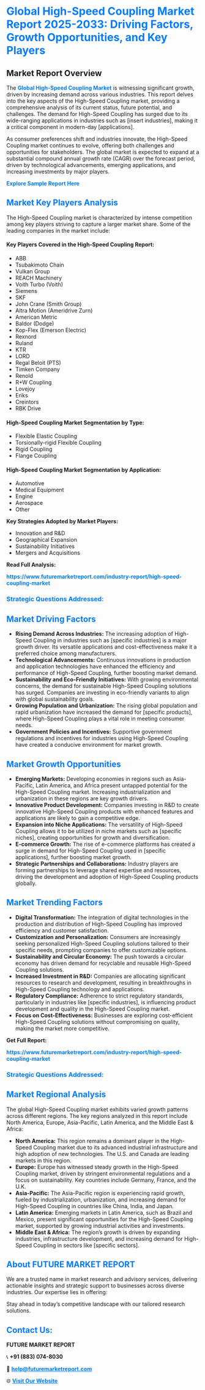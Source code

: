 <h1 style="color: #007BFF;">Global High-Speed Coupling Market Report 2025-2033: Driving Factors, Growth Opportunities, and Key Players</h1>

<section id="overview">
<h2>Market Report Overview</h2>
<p>The <a href="https://www.futuremarketreport.com/industry-report/high-speed-coupling-market" style="color: #007BFF; text-decoration: none;"><strong>Global High-Speed Coupling Market</strong></a> is witnessing significant growth, driven by increasing demand across various industries. This report delves into the key aspects of the High-Speed Coupling market, providing a comprehensive analysis of its current status, future potential, and challenges. The demand for High-Speed Coupling has surged due to its wide-ranging applications in industries such as [insert industries], making it a critical component in modern-day [applications].</p>
<p>As consumer preferences shift and industries innovate, the High-Speed Coupling market continues to evolve, offering both challenges and opportunities for stakeholders. The global market is expected to expand at a substantial compound annual growth rate (CAGR) over the forecast period, driven by technological advancements, emerging applications, and increasing investments by major players.</p>
</section>

<section id="overview">
<p><a href="https://www.futuremarketreport.com/request-sample/reportId=52138" style="color: #007BFF; text-decoration: none;"><strong>Explore Sample Report Here</strong></a></p>
</section>

<section id="key-players">
<h2 style="color: #007BFF;">Market Key Players Analysis</h2>
<p>The High-Speed Coupling market is characterized by intense competition among key players striving to capture a larger market share. Some of the leading companies in the market include:</p>
<h4>Key Players Covered in the High-Speed Coupling Report:</h4>
<ul><li>ABB</li><li>Tsubakimoto Chain</li><li>Vulkan Group</li><li>REACH Machinery</li><li>Voith Turbo (Voith)</li><li>Siemens</li><li>SKF</li><li>John Crane (Smith Group)</li><li>Altra Motion (Ameridrive Zurn)</li><li>American Metric</li><li>Baldor (Dodge)</li><li>Kop-Flex (Emerson Electric)</li><li>Rexnord</li><li>Ruland</li><li>KTR</li><li>LORD</li><li>Regal Beloit (PTS)</li><li>Timken Company</li><li>Renold</li><li>R+W Coupling</li><li>Lovejoy</li><li>Eriks</li><li>Creintors</li><li>RBK Drive</li></ul>
<h4>High-Speed Coupling Market Segmentation by Type:</h4>
<ul><li>Flexible Elastic Coupling</li><li>Torsionally-rigid Flexible Coupling</li><li>Rigid Coupling</li><li>Flange Coupling</li></ul>

<h4>High-Speed Coupling Market Segmentation by Application:</h4>
<ul><li>Automotive</li><li>Medical Equipment</li><li>Engine</li><li>Aerospace</li><li>Other</li></ul>
<p><strong>Key Strategies Adopted by Market Players:</strong></p>
<ul>
<li>Innovation and R&D</li>
<li>Geographical Expansion</li>
<li>Sustainability Initiatives</li>
<li>Mergers and Acquisitions</li>
</ul>
</section>

<section>
<p><strong>Read Full Analysis: </strong></p><a href="https://www.futuremarketreport.com/industry-report/high-speed-coupling-market" style="color: #007BFF; text-decoration: none;"><strong>https://www.futuremarketreport.com/industry-report/high-speed-coupling-market</strong></a>
<h3 style="color: #007BFF;">Strategic Questions Addressed:</h3>
</section>

<section id="driving-factors">
<h2 style="color: #007BFF;">Market Driving Factors</h2>
<ul>
<li><strong>Rising Demand Across Industries:</strong> The increasing adoption of High-Speed Coupling in industries such as [specific industries] is a major growth driver. Its versatile applications and cost-effectiveness make it a preferred choice among manufacturers.</li>
<li><strong>Technological Advancements:</strong> Continuous innovations in production and application technologies have enhanced the efficiency and performance of High-Speed Coupling, further boosting market demand.</li>
<li><strong>Sustainability and Eco-Friendly Initiatives:</strong> With growing environmental concerns, the demand for sustainable High-Speed Coupling solutions has surged. Companies are investing in eco-friendly variants to align with global sustainability goals.</li>
<li><strong>Growing Population and Urbanization:</strong> The rising global population and rapid urbanization have increased the demand for [specific products], where High-Speed Coupling plays a vital role in meeting consumer needs.</li>
<li><strong>Government Policies and Incentives:</strong> Supportive government regulations and incentives for industries using High-Speed Coupling have created a conducive environment for market growth.</li>
</ul>
</section>

<section id="growth-opportunities">
<h2 style="color: #007BFF;">Market Growth Opportunities</h2>
<ul>
<li><strong>Emerging Markets:</strong> Developing economies in regions such as Asia-Pacific, Latin America, and Africa present untapped potential for the High-Speed Coupling market. Increasing industrialization and urbanization in these regions are key growth drivers.</li>
<li><strong>Innovative Product Development:</strong> Companies investing in R&D to create innovative High-Speed Coupling products with enhanced features and applications are likely to gain a competitive edge.</li>
<li><strong>Expansion into Niche Applications:</strong> The versatility of High-Speed Coupling allows it to be utilized in niche markets such as [specific niches], creating opportunities for growth and diversification.</li>
<li><strong>E-commerce Growth:</strong> The rise of e-commerce platforms has created a surge in demand for High-Speed Coupling used in [specific applications], further boosting market growth.</li>
<li><strong>Strategic Partnerships and Collaborations:</strong> Industry players are forming partnerships to leverage shared expertise and resources, driving the development and adoption of High-Speed Coupling products globally.</li>
</ul>
</section>

<section id="trending-factors">
<h2 style="color: #007BFF;">Market Trending Factors</h2>
<ul>
<li><strong>Digital Transformation:</strong> The integration of digital technologies in the production and distribution of High-Speed Coupling has improved efficiency and customer satisfaction.</li>
<li><strong>Customization and Personalization:</strong> Consumers are increasingly seeking personalized High-Speed Coupling solutions tailored to their specific needs, prompting companies to offer customizable options.</li>
<li><strong>Sustainability and Circular Economy:</strong> The push towards a circular economy has driven demand for recyclable and reusable High-Speed Coupling solutions.</li>
<li><strong>Increased Investment in R&D:</strong> Companies are allocating significant resources to research and development, resulting in breakthroughs in High-Speed Coupling technology and applications.</li>
<li><strong>Regulatory Compliance:</strong> Adherence to strict regulatory standards, particularly in industries like [specific industries], is influencing product development and quality in the High-Speed Coupling market.</li>
<li><strong>Focus on Cost-Effectiveness:</strong> Businesses are exploring cost-efficient High-Speed Coupling solutions without compromising on quality, making the market more competitive.</li>
</ul>
</section>

<section>
<p><strong>Get Full Report: </strong></p><a href="https://www.futuremarketreport.com/industry-report/high-speed-coupling-market" style="color: #007BFF; text-decoration: none;"><strong>https://www.futuremarketreport.com/industry-report/high-speed-coupling-market</strong></a>
<h3 style="color: #007BFF;">Strategic Questions Addressed:</h3>
</section>


<section id="regional-analysis">
<h2 style="color: #007BFF;">Market Regional Analysis</h2>
<p>The global High-Speed Coupling market exhibits varied growth patterns across different regions. The key regions analyzed in this report include North America, Europe, Asia-Pacific, Latin America, and the Middle East & Africa:</p>
<ul>
<li><strong>North America:</strong> This region remains a dominant player in the High-Speed Coupling market due to its advanced industrial infrastructure and high adoption of new technologies. The U.S. and Canada are leading markets in this region.</li>
<li><strong>Europe:</strong> Europe has witnessed steady growth in the High-Speed Coupling market, driven by stringent environmental regulations and a focus on sustainability. Key countries include Germany, France, and the U.K.</li>
<li><strong>Asia-Pacific:</strong> The Asia-Pacific region is experiencing rapid growth, fueled by industrialization, urbanization, and increasing demand for High-Speed Coupling in countries like China, India, and Japan.</li>
<li><strong>Latin America:</strong> Emerging markets in Latin America, such as Brazil and Mexico, present significant opportunities for the High-Speed Coupling market, supported by growing industrial activities and investments.</li>
<li><strong>Middle East & Africa:</strong> The region’s growth is driven by expanding industries, infrastructure development, and increasing demand for High-Speed Coupling in sectors like [specific sectors].</li>
</ul>
</section>

<footer>
<h2 style="color: #007BFF;">About FUTURE MARKET REPORT</h2>
<p>We are a trusted name in market research and advisory services, delivering actionable insights and strategic support to businesses across diverse industries. Our expertise lies in offering:</p>

<p>Stay ahead in today’s competitive landscape with our tailored research solutions.</p>

<h2 style="color: #007BFF;">Contact Us:</h2>
<p><strong>FUTURE MARKET REPORT</strong></p>
<p>📞 <strong>+91 (883) 074-8030</strong></p>
<p>📧 <strong><a href="mailto:help@futuremarketreport.com" style="color: #007BFF;">help@futuremarketreport.com</a></strong></p>
<p>🌐 <strong><a href="https://www.futuremarketreport.com/" style="color: #007BFF;">Visit Our Website</a></strong></p>
</footer>